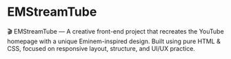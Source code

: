# EMStreamTube
🎬 EMStreamTube — A creative front-end project that recreates the YouTube homepage with a unique Eminem-inspired design. Built using pure HTML &amp; CSS, focused on responsive layout, structure, and UI/UX practice.
